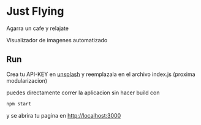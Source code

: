# Just Flying
Agarra un cafe y relajate

Visualizador de imagenes automatizado

## Run
Crea tu API-KEY en [unsplash](https://unsplash.com/)
y reemplazala en el archivo index.js
(proxima modularizacion)

puedes directamente correr la aplicacion sin hacer build con
```bash
npm start
```
y se abrira tu pagina en [http://localhost:3000](http://localhost:3000)
